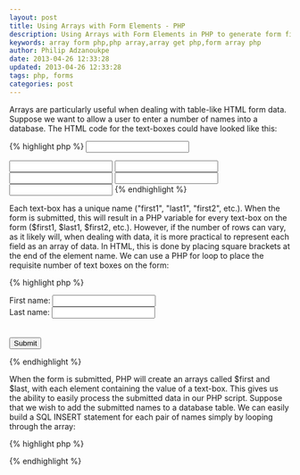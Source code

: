 ```yaml
---
layout: post
title: Using Arrays with Form Elements - PHP
description: Using Arrays with Form Elements in PHP to generate form fields and process forms
keywords: array form php,php array,array get php,form array php
author: Philip Adzanoukpe
date: 2013-04-26 12:33:28
updated: 2013-04-26 12:33:28
tags: php, forms
categories: post
---
```


Arrays are particularly useful when dealing with table-like HTML form data. Suppose we want to allow a user to enter a number of names into a database. The HTML code for the text-boxes could have looked like this:

{% highlight php %}
<INPUT NAME="first1" TYPE=TEXT>

<INPUT NAME="last1" TYPE=TEXT>

<INPUT NAME="first2" TYPE=TEXT>

<INPUT NAME="last2" TYPE=TEXT>

<INPUT NAME="first3" TYPE=TEXT>

<INPUT NAME="last3" TYPE=TEXT>
{% endhighlight %}

Each text-box has a unique name ("first1", "last1", "first2", etc.). When the form is submitted, this will result in a PHP variable for every text-box on the form ($first1, $last1, $first2, etc.). However, if the number of rows can vary, as it likely will, when dealing with data, it is more practical to represent each field as an array of data. In HTML, this is done by placing square brackets at the end of the element name. We can use a PHP for loop to place the requisite number of text boxes on the form:

{% highlight php %}
<?php
$names = 3;
?>
<FORM ACTION="submit.php" METHOD=POST>
<? for ($i = 1; $i <= $names; $i++): ?>
First name:
<INPUT NAME="first[]" TYPE=TEXT><BR>
Last name:
<INPUT NAME="last[]" TYPE=TEXT><BR><BR>
<? endfor ?>
<BR><INPUT TYPE=SUBMIT>
</FORM>
{% endhighlight %}

When the form is submitted, PHP will create an arrays called $first and $last, with each element containing the value of a text-box. This gives us the ability to easily process the submitted data in our PHP script. Suppose that we wish to add the submitted names to a database table. We can easily build a SQL INSERT statement for each pair of names simply by looping through the array:

{% highlight php %}
<?php
$numrows = count ($first);
for ($i = 0; $i < $numrows; ++$i) {
$sql = "INSERT INTO Names ('First', 'Last') " .
"VALUES ('$first[$i]', '$last[$i]')";
// Code to execute query goes here.
// ...
// ...
}
?>
{% endhighlight %}
